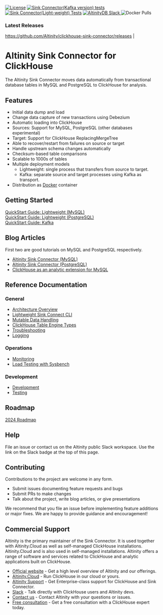 [![License](http://img.shields.io/:license-apache%202.0-brightgreen.svg)](http://www.apache.org/licenses/LICENSE-2.0.html)
[![Sink Connector(Kafka version) tests](https://github.com/Altinity/clickhouse-sink-connector/actions/workflows/sink-connector-kafka-tests.yml/badge.svg)](https://github.com/Altinity/clickhouse-sink-connector/actions/workflows/sink-connector-kafka-tests.yml)
[![Sink Connector(Light-weight) Tests](https://github.com/Altinity/clickhouse-sink-connector/actions/workflows/sink-connector-lightweight-tests.yml/badge.svg)](https://github.com/Altinity/clickhouse-sink-connector/actions/workflows/sink-connector-lightweight-tests.yml)
<a href="https://join.slack.com/t/altinitydbworkspace/shared_invite/zt-w6mpotc1-fTz9oYp0VM719DNye9UvrQ">
  <img src="https://img.shields.io/static/v1?logo=slack&logoColor=959DA5&label=Slack&labelColor=333a41&message=join%20conversation&color=3AC358" alt="AltinityDB Slack" />
</a>
<img alt="Docker Pulls" src="https://img.shields.io/docker/pulls/altinityinfra/clickhouse-sink-connector">
### Latest Releases
https://github.com/Altinity/clickhouse-sink-connector/releases                                                                                  |

# Altinity Sink Connector for ClickHouse

The Altinity Sink Connector moves data automatically from 
transactional database tables in MySQL and PostgreSQL to ClickHouse
for analysis. 

## Features

* Initial data dump and load 
* Change data capture of new transactions using Debezium
* Automatic loading into ClickHouse
* Sources: Support for MySQL, PostgreSQL (other databases experimental)
* Target: Support for ClickHouse ReplacingMergeTree
* Able to recover/restart from failures on source or target
* Handle upstream schema changes automatically
* Checksum-based table comparisons
* Scalable to 1000s of tables
* Multiple deployment models
  * Lightweight: single process that transfers from source to target.
  * Kafka: separate source and target processes using Kafka as transport.
* Distribution as [Docker](https://hub.docker.com/layers/altinityinfra/clickhouse-sink-connector/408-97b1d3d83ef93c1b76a2b1c4d9c544dc67fbbec3-lt/images/sha256-d134bc05e50df7f63025e776ab6e3216c6622cd159eb0f2d459ea2ce8975f396?context=explore)
 container

## Getting Started

[QuickStart Guide: Lightweight (MySQL)](doc/quickstart.md)\
[QuickStart Guide: Lightweight (PostgreSQL)](doc/quickstart_postgres.md)\
[QuickStart Guide: Kafka](doc/quickstart_kafka.md)

## Blog Articles

First two are good tutorials on MySQL and PostgreSQL respectively. 

- [Altinity Sink Connector (MySQL)](https://altinity.com/blog/fast-mysql-to-clickhouse-replication-announcing-the-altinity-sink-connector-for-clickhouse)
- [Altinity Sink Connector (PostgreSQL)](https://altinity.com/blog/replicating-data-from-postgresql-to-clickhouse-with-the-altinity-sink-connector)
- [ClickHouse as an analytic extension for MySQL](https://altinity.com/blog/using-clickhouse-as-an-analytic-extension-for-mysql?utm_campaign=Brand&utm_content=224583767&utm_medium=social&utm_source=linkedin&hss_channel=lcp-10955938)

## Reference Documentation

### General 

* [Architecture Overview](doc/architecture.md)
* [Lightweight Sink Connect CLI](doc/sink_connector_cli.md)
* [Mutable Data Handling](doc/mutable_data.md)
* [ClickHouse Table Engine Types](doc/clickhouse_engines.md)
* [Troubleshooting](doc/Troubleshooting.md)
* [Logging](doc/Logging.md)

### Operations

* [Monitoring](doc/Monitoring.md)
* [Load Testing with Sysbench](doc/Performance.md)

### Development

* [Development](doc/development.md)
* [Testing](doc/TESTING.md)

## Roadmap 

[2024 Roadmap](https://github.com/Altinity/clickhouse-sink-connector/issues/401)

## Help

File an issue or contact us on the Altinity public Slack workspace. Use 
the link on the Slack badge at the top of this page. 

## Contributing

Contributions to the project are welcome in any form. 

* Submit issues documenting feature requests and bugs
* Submit PRs to make changes
* Talk about the project, write blog articles, or give presentations

We recommend that you file an issue before implementing feature additions 
or major fixes. We are happy to provide guidance and encouragement!

## Commercial Support

Altinity is the primary maintainer of the Sink Connector. It is used
together with Altinity.Cloud as well as self-managed ClickHouse
installations.  Altinity.Cloud and is also used in self-managed
installations. Altinity offers a range of software and services related
to ClickHouse and analytic applications built on ClickHouse. 

- [Official website](https://altinity.com/) - Get a high level overview of Altinity and our offerings.
- [Altinity.Cloud](https://altinity.com/cloud-database/) - Run ClickHouse in our cloud or yours.
- [Altinity Support](https://altinity.com/support/) - Get Enterprise-class support for ClickHouse and Sink Connector.
- [Slack](https://altinitydbworkspace.slack.com/join/shared_invite/zt-1togw9b4g-N0ZOXQyEyPCBh_7IEHUjdw#/shared-invite/email) - Talk directly with ClickHouse users and Altinity devs.
- [Contact us](https://hubs.la/Q020sH3Z0) - Contact Altinity with your questions or issues.
- [Free consultation](https://hubs.la/Q020sHkv0) - Get a free consultation with a ClickHouse expert today.
